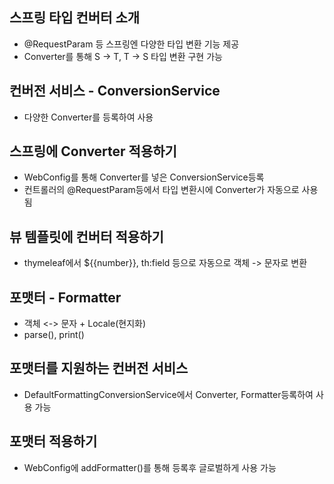 ## 스프링 타입 컨버터 소개
* @RequestParam 등 스프링엔 다양한 타입 변환 기능 제공
* Converter를 통해 S -> T, T -> S 타입 변환 구현 가능

## 컨버전 서비스 - ConversionService
* 다양한 Converter를 등록하여 사용

## 스프링에 Converter 적용하기
* WebConfig를 통해 Converter를 넣은 ConversionService등록
* 컨트롤러의 @RequestParam등에서 타입 변환시에 Converter가 자동으로 사용됨

## 뷰 템플릿에 컨버터 적용하기
* thymeleaf에서 ${{number}}, th:field 등으로 자동으로 객체 -> 문자로 변환

## 포맷터 - Formatter
* 객체 <-> 문자 + Locale(현지화)
* parse(), print()

## 포맷터를 지원하는 컨버전 서비스
* DefaultFormattingConversionService에서 Converter, Formatter등록하여 사용 가능

## 포맷터 적용하기
* WebConfig에 addFormatter()를 통해 등록후 글로벌하게 사용 가능